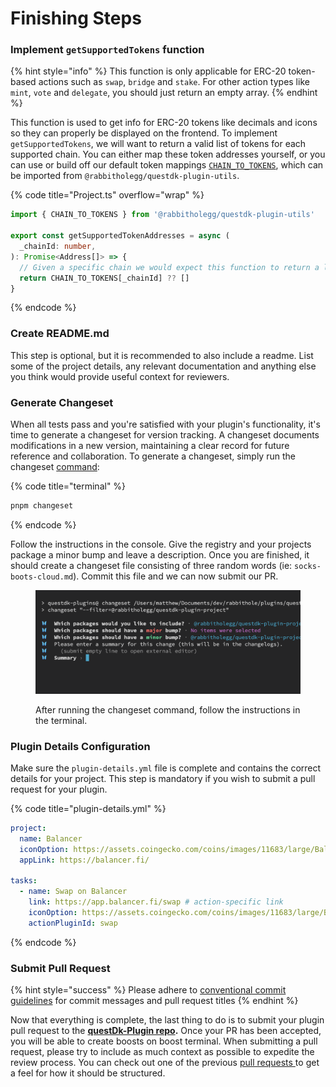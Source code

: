 # Finishing Steps

### Implement `getSupportedTokens` function

{% hint style="info" %}
This function is only applicable for ERC-20 token-based actions such as `swap`, `bridge` and `stake`. For other action types like `mint`, `vote` and `delegate`, you should just return an empty array.
{% endhint %}

This function is used to get info for ERC-20 tokens like decimals and icons so they can properly be displayed on the frontend. To implement `getSupportedTokens`, we will want to return a valid list of tokens for each supported chain. You can either map these token addresses yourself, or you can use or build off our default token mappings [`CHAIN_TO_TOKENS`](../core-concepts/utilities/constants.md#object-chain\_to\_tokens), which can be imported from `@rabbitholegg/questdk-plugin-utils`.&#x20;

{% code title="Project.ts" overflow="wrap" %}
```typescript
import { CHAIN_TO_TOKENS } from '@rabbitholegg/questdk-plugin-utils'

export const getSupportedTokenAddresses = async (
  _chainId: number,
): Promise<Address[]> => {
  // Given a specific chain we would expect this function to return a list of supported token addresses
  return CHAIN_TO_TOKENS[_chainId] ?? []
}
```
{% endcode %}

### Create README.md

This step is optional, but it is recommended to also include a readme. List some of the project details, any relevant documentation and anything else you think would provide useful context for reviewers.

### Generate Changeset

When all tests pass and you're satisfied with your plugin's functionality, it's time to generate a changeset for version tracking. A changeset documents modifications in a new version, maintaining a clear record for future reference and collaboration. To generate a changeset, simply run the changeset [command](../commands.md):&#x20;

{% code title="terminal" %}
```bash
pnpm changeset
```
{% endcode %}

Follow the instructions in the console. Give the registry and your projects package a minor bump and leave a description. Once you are finished, it should create a changeset file consisting of three random words (ie: `socks-boots-cloud.md`).  Commit this file and we can now submit our PR.

<figure><img src="../../../.gitbook/assets/finalsteps1.png" alt="" width="563"><figcaption><p>After running the changeset command, follow the instructions in the terminal.</p></figcaption></figure>

### Plugin Details Configuration

Make sure the `plugin-details.yml` file is complete and contains the correct details for your project. This step is mandatory if you wish to submit a pull request for your plugin.&#x20;

{% code title="plugin-details.yml" %}
```yaml
project:
  name: Balancer
  iconOption: https://assets.coingecko.com/coins/images/11683/large/Balancer.png
  appLink: https://balancer.fi/

tasks:
  - name: Swap on Balancer
    link: https://app.balancer.fi/swap # action-specific link
    iconOption: https://assets.coingecko.com/coins/images/11683/large/Balancer.png
    actionPluginId: swap
```
{% endcode %}

### Submit Pull Request&#x20;

{% hint style="success" %}
Please adhere to [conventional commit guidelines](https://kapeli.com/cheat\_sheets/Conventional\_Commits.docset/Contents/Resources/Documents/index) for commit messages and pull request titles
{% endhint %}

Now that everything is complete, the last thing to do is to submit your plugin pull request to the [**questDk-Plugin repo**](https://github.com/rabbitholegg/questdk-plugins/pulls)**.** Once your PR has been accepted, you will be able to create boosts on boost terminal. When submitting a pull request, please try to include as much context as possible to expedite the review process. You can check out one of the previous [pull requests ](https://github.com/rabbitholegg/questdk-plugins/pull/162)to get a feel for how it should be structured.
